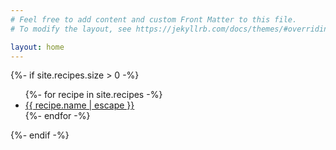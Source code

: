 ```yaml
---
# Feel free to add content and custom Front Matter to this file.
# To modify the layout, see https://jekyllrb.com/docs/themes/#overriding-theme-defaults

layout: home
---
```


{%- if site.recipes.size > 0 -%}
  <ul>
    {%- for recipe in site.recipes -%}
      <li>
        <a href="{{ recipe.url | relative_url }}">{{ recipe.name | escape }}</a>
      </li>
    {%- endfor -%}
  </ul>
{%- endif -%}
